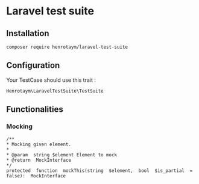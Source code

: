 # Laravel test suite

## Installation

    composer require henrotaym/laravel-test-suite

## Configuration

Your TestCase should use this trait :

    Henrotaym\LaravelTestSuite\TestSuite

## Functionalities
### Mocking

    /**
	* Mocking given element.
	* 
	* @param  string $element Element to mock
	* @return  MockInterface
	*/
	protected  function  mockThis(string  $element,  bool  $is_partial  = false):  MockInterface
